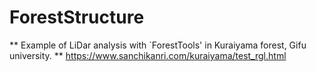 # ForestStructure




\*\* Example of LiDar analysis with `ForestTools' in Kuraiyama forest, Gifu university.  \*\*
<https://www.sanchikanri.com/kuraiyama/test_rgl.html>
